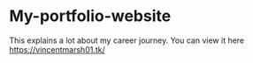 # My-portfolio-website
This explains a lot about my career journey.
You can view it here https://vincentmarsh01.tk/
